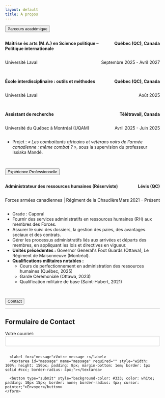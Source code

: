 ```yaml
---
layout: default
title: À propos
---
```


<div class="page-content" markdown="1">

  <button class="accordion">Parcours académique</button><div class="panel">
    <div>
      <div>
        <div style="display: flex; justify-content: space-between; align-items: baseline;">
          <p class="text-lg" style="margin-right: 1rem;"><strong>Maîtrise ès arts (M.A.) en Science politique – Politique internationale</strong></p>
          <p class="text-md" style="white-space: nowrap;"><strong>Québec (QC), Canada</strong></p>
        </div>
        <div style="display: flex; justify-content: space-between; align-items: baseline;">
          <p class="italic text-gray-700">Université Laval</p>
          <p class="italic text-gray-700">Septembre 2025 - Avril 2027</p>
        </div>
      </div>
    </div>
    <br>
    <div>
      <div>
        <div style="display: flex; justify-content: space-between; align-items: baseline;">
          <p class="text-lg"><strong>École interdisciplinaire : outils et méthodes</strong></p>
          <p class="text-md"><strong>Québec (QC), Canada</strong></p>
        </div>
        <div style="display: flex; justify-content: space-between; align-items: baseline;">
          <p class="italic text-gray-700">Université Laval</p>
          <p class="italic text-gray-700">Août 2025</p>
        </div>
      </div>
    </div>
    <br>
    <div>
      <div>
        <div style="display: flex; justify-content: space-between; align-items: baseline;">
          <p class="text-lg"><strong>Assistant de recherche</strong></p>
          <p class="text-md"><strong>Télétravail, Canada</strong></p>
        </div>
        <div style="display: flex; justify-content: space-between; align-items: baseline;">
          <p class="italic text-gray-700">Université du Québec à Montréal (UQAM)</p>
          <p class="italic text-gray-700">Avril 2025 - Juin 2025</p>
        </div>
      </div>
      <ul class="list-disc list-inside mt-4 ml-4 space-y-1 text-gray-700">
        <li>Projet : <em>« Les combattants africains et vétérans noirs de l’armée canadienne : même combat ? »</em>, sous la supervision du professeur Issiaka Mandé.</li>
      </ul>
    </div>
    <br>
    </div>

  <button class="accordion">Expérience Professionnelle</button><div class="panel">
    <div>
      <div>
        <div style="display: flex; justify-content: space-between; align-items: baseline;">
          <p class="text-lg"><strong>Administrateur des ressources humaines (Réserviste)</strong></p>
          <p class="text-md"><strong>Lévis (QC)</strong></p>
        </div>
        <div style="display: flex; justify-content: space-between; align-items: baseline;">
          <p class="italic text-gray-700">Forces armées canadiennes | Régiment de la Chaudière</p>
          <p class="italic text-gray-700">Mars 2021 – Présent</p>
        </div>
      </div>
      <ul class="list-disc list-inside mt-4 ml-4 space-y-1 text-gray-700">
        <li>Grade : Caporal</li>
        <li>Fournir des services administratifs en ressources humaines (RH) aux membres des Forces.</li>
        <li>Assurer le suivi des dossiers, la gestion des paies, des avantages sociaux et des contrats.</li>
        <li>Gérer les processus administratifs liés aux arrivées et départs des membres, en appliquant les lois et directives en vigueur.</li>
        <li><strong>Unités précédentes :</strong> Governor General's Foot Guards (Ottawa), Le Régiment de Maisonneuve (Montréal).</li>
        <li><strong>Qualifications militaires notables :</strong>
          <ul class="list-circle list-inside ml-6">
            <li>Cours de perfectionnement en administration des ressources humaines (Québec, 2025)</li>
            <li>Garde Cérémoniale (Ottawa, 2023)</li>
            <li>Qualification militaire de base (Saint-Hubert, 2021)</li>
          </ul>
        </li>
      </ul>
    </div>
    <br>
    </div>

  <button class="accordion">Contact</button><div class="panel">
    <hr>
    <h2>Formulaire de Contact</h2>
    <form action="https://formspree.io/f/xovkqzyo" method="POST">
      <label for="email">Votre courriel:</label>
      <input type="email" id="email" name="email" required="" style="width: 100%; padding: 8px; margin-bottom: 1em; border: 1px solid #ccc; border-radius: 4px;">

      <label for="message">Votre message :</label>
      <textarea id="message" name="message" required="" style="width: 100%; height: 150px; padding: 8px; margin-bottom: 1em; border: 1px solid #ccc; border-radius: 4px;"></textarea>

      <button type="submit" style="background-color: #333; color: white; padding: 10px 15px; border: none; border-radius: 4px; cursor: pointer;">Envoyer</button>
    </form>
  </div>

</div>
